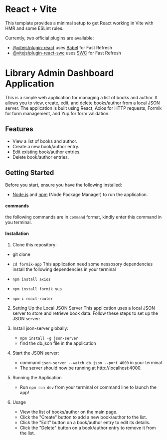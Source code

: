 # React + Vite

This template provides a minimal setup to get React working in Vite with HMR and some ESLint rules.

Currently, two official plugins are available:

- [@vitejs/plugin-react](https://github.com/vitejs/vite-plugin-react/blob/main/packages/plugin-react/README.md) uses [Babel](https://babeljs.io/) for Fast Refresh
- [@vitejs/plugin-react-swc](https://github.com/vitejs/vite-plugin-react-swc) uses [SWC](https://swc.rs/) for Fast Refresh

# Library Admin Dashboard Application

This is a simple web application for managing a list of books and author. It allows you to view, create, edit, and delete books/author from a local JSON server. The application is built using React, Axios for HTTP requests, Formik for form management, and Yup for form validation.

## Features

- View a list of books and author.
- Create a new book/author entry.
- Edit existing book/author entries.
- Delete book/author entries.

## Getting Started


Before you start, ensure you have the following installed:

- [Node.js](https://nodejs.org/) and [npm](https://www.npmjs.com/) (Node Package Manager) to run the application.
#### commands

the following commands are in `command` format, kindly enter this command in you terminal. 

#### Installation

1. Clone this repository:

  - git clone <repository-url>

   - `cd formik-app`
   This application need some nessosory dependencies
    install the following dependencies in your terminal
   - `npm install axios`
   - `npm install formik yup`
   - `npm i react-router`

2. Setting Up the Local JSON Server
This application uses a local JSON server to store and retrieve book data. Follow these steps to set up the JSON server:

3. Install json-server globally:

    - `npm install -g json-server`
    - find the db.json file in the application
4. Start the JSON server:

    - command `json-server --watch db.json --port 4000` in your terminal
    - The server should now be running at http://localhost:4000.
5. Running the Application
    - Run `npm run dev` from your terminal or command line to launch the app!
6. Usage
    - View the list of books/author on the main page.
    - Click the "Create" button to add a new book/author to the list.
    - Click the "Edit" button on a book/author entry to edit its details.
    - Click the "Delete" button on a book/author entry to remove it from the list.


